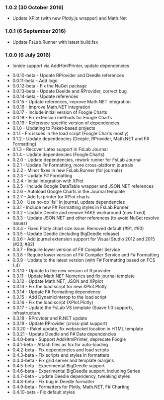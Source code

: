 ### 1.0.2 (30 October 2016)
 - Update XPlot (with new Plotly.js wrapper) and Math.Net

### 1.0.1 (6 September 2016)
 - Update FsLab.Runner with latest build.fsx

### 1.0.0 (6 July 2016)
 - Ionide support via AddHtmlPrinter, update dependencies

* 0.0.10-beta - Update RProvider and Deedle references
* 0.0.11-beta - Add logo
* 0.0.12-beta - Fix the NuGet package
* 0.0.13-beta - Update Deelde and RProvider, correct bug
* 0.0.14-beta - Update references
* 0.0.15 - Update references, improve Math.NET integration
* 0.0.16 - Improve Math.NET integration
* 0.0.17 - Include initial version of Foogle Charts
* 0.0.18 - Fix extension methods for Foogle Charts
* 0.0.19 - Reference specific version of dependencies
* 0.1.0 - Updating to Paket-based projects
* 0.1.1 - Fix issues in the load script (Foogle Charts mostly)
* 0.1.2 - Update dependencies (Deeple, RProvider, Math.NET and F# Formatting)
* 0.1.3 - Recover Latex support in FsLab Journal
* 0.1.4 - Update dependencies (Foogle.Charts)
* 0.2.0 - Update dependencies, rework runner for FsLab Journal
* 0.2.1 - Update F# Formatting, more cross-platform journals
* 0.2.2 - Minor fixes in new FsLab.Runner (for journals)
* 0.2.3 - Update F# Formatting
* 0.2.4 - Initial integration with XPlot
* 0.2.5 - Include Google DataTable wrapper and JSON.NET references
* 0.2.6 - Autoload Google Charts in the Journal template
* 0.2.7 - Add fsi printer for XPlot charts
* 0.3.0 - Use no-op 'fsi' in journal, update dependencies
* 0.3.1 - Include new F# Formatting styles in FsLab.Runner
* 0.3.2 - Update Deedle and remove FAKE workaround (now fixed)
* 0.3.3 - Update JSON.NET and other references (to avoid NuGet resolve issues)
* 0.3.4 - Fixed Plotly chart size issue. Removed default (#91, #93)
* 0.3.5 - Update Deedle (including BigDeedle release)
* 0.3.6 - Add journal extension support for Visual Studio 2012 and 2015 (#23, #82)
* 0.3.7 - Require lower version of F# Compiler Service
* 0.3.8 - Require lower version of F# Compiler Service and F# Formatting
* 0.3.9 - Update to the latest version (with F# Formatting based on FCS 1.4)
* 0.3.10 - Update to the new version of R provider
* 0.3.11 - Update Math.NET Numerics and fix journal template
* 0.3.12 - Update Math.NET, JSON and XPplot
* 0.3.13 - Fix the load script for new XPlot.Plotly
* 0.3.14 - Update F# Formatting dependency
* 0.3.15 - Add DynamicInterop to the load script
* 0.3.16 - Fix the load script (XPlot.Plotly)
* 0.3.17 - Update the FsLab VS template (Suave 1.0 support), infrastructure
* 0.3.18 - RProvider and R.NET update
* 0.3.19 - Update RProvider (cross-plat support)
* 0.3.20 - Paket update, fix websocket location in HTML template
* 0.3.21 - Update Deedle and F# Data dependencies
* 0.4.0-beta - Support AddHtmlPrinter, deprecate Foogle
* 0.4.1-beta - Attach files as fsx for auto-loading
* 0.4.2-beta - Fix dependencies and load scripts
* 0.4.3-beta - Fix scripts and styles in formatters
* 0.4.4-beta - Fix grid server and template margins
* 0.4.5-beta - Experimental BigDeedle support
* 0.4.6-beta - Experimental BigDeedle support, including Series
* 0.4.7-beta - Update Deedle dependency, tweaking styles
* 0.4.8-beta - Fix bug in Deedle formatter
* 0.4.9-beta - Formatters for Plotly, Math.NET, F# Charting
* 0.4.10-beta - Fix default styles

